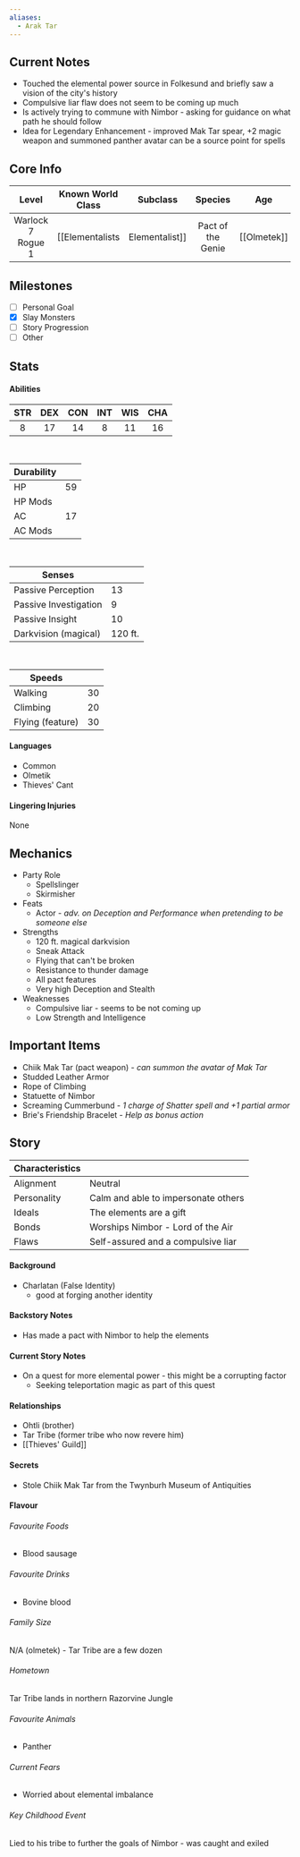 ```yaml
---
aliases:
  - Arak Tar
---
```

## Current Notes
- Touched the elemental power source in Folkesund and briefly saw a vision of the city's history
- Compulsive liar flaw does not seem to be coming up much
- Is actively trying to commune with Nimbor - asking for guidance on what path he should follow
- Idea for Legendary Enhancement - improved Mak Tar spear, +2 magic weapon and summoned panther avatar can be a source point for spells
## Core Info
| Level | Known World Class | Subclass | Species | Age | Height | Build |
|:---:|:---:|:---:|:---:|:---:|:---:|:---:|
| Warlock 7<br>Rogue 1 | [[Elementalists|Elementalist]] | Pact of the Genie | [[Olmetek]] | 31 | 6' 4" | Thin |
## Milestones
- [ ] Personal Goal
- [x] Slay Monsters
- [ ] Story Progression
- [ ] Other
## Stats
#### Abilities
| STR | DEX | CON | INT | WIS | CHA |
|:---:|:---:|:---:|:---:|:---:|:---:|
| 8 | 17 | 14 | 8 | 11 | 16 |

<br>

| Durability | |
|---|---|
| HP | 59 |
| HP Mods |  |
| AC | 17 |
| AC Mods |  |

<br>

| Senses | |
|---|---|
| Passive Perception | 13 |
| Passive Investigation | 9 |
| Passive Insight | 10 |
| Darkvision (magical) | 120 ft. |

<br>

| Speeds | |
|---|---|
| Walking | 30 |
| Climbing | 20 |
| Flying (feature) | 30 |
#### Languages
- Common
- Olmetik
- Thieves' Cant
#### Lingering Injuries
None
## Mechanics
- Party Role
	- Spellslinger
	- Skirmisher
- Feats
	- Actor - *adv. on Deception and Performance when pretending to be someone else*
- Strengths
	- 120 ft. magical darkvision
	- Sneak Attack
	- Flying that can't be broken
	- Resistance to thunder damage
	- All pact features
	- Very high Deception and Stealth
- Weaknesses
	- Compulsive liar - seems to be not coming up
	- Low Strength and Intelligence
## Important Items
- Chiik Mak Tar (pact weapon) - *can summon the avatar of Mak Tar*
- Studded Leather Armor
- Rope of Climbing
- Statuette of Nimbor
- Screaming Cummerbund - *1 charge of Shatter spell and +1 partial armor*
- Brie's Friendship Bracelet - *Help as bonus action*
## Story
| Characteristics | |
|---|---|
| Alignment | Neutral |
| Personality | Calm and able to impersonate others |
| Ideals | The elements are a gift |
| Bonds | Worships Nimbor - Lord of the Air |
| Flaws | Self-assured and a compulsive liar |
#### Background
- Charlatan (False Identity)
	- good at forging another identity
#### Backstory Notes
- Has made a pact with Nimbor to help the elements
#### Current Story Notes
- On a quest for more elemental power - this might be a corrupting factor
	- Seeking teleportation magic as part of this quest
#### Relationships
- Ohtli (brother)
- Tar Tribe (former tribe who now revere him)
- [[Thieves' Guild]]
#### Secrets
- Stole Chiik Mak Tar from the Twynburh Museum of Antiquities
#### Flavour
###### Favourite Foods
- Blood sausage
###### Favourite Drinks
- Bovine blood
###### Family Size
N/A (olmetek) - Tar Tribe are a few dozen
###### Hometown
Tar Tribe lands in northern Razorvine Jungle
###### Favourite Animals
- Panther
###### Current Fears
- Worried about elemental imbalance
###### Key Childhood Event
Lied to his tribe to further the goals of Nimbor - was caught and exiled
